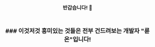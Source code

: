 <h3 align="center"><b> 반갑습니다! 👋<b><h3>
</br>
### 이것저것 흥미있는 것들은 전부 건드려보는 개발자 "륜온"입니다!





<!--
**Lyunon/Lyunon** is a ✨ _special_ ✨ repository because its `README.md` (this file) appears on your GitHub profile.

Here are some ideas to get you started:

- 🔭 I’m currently working on ...
- 🌱 I’m currently learning ...
- 👯 I’m looking to collaborate on ...
- 🤔 I’m looking for help with ...
- 💬 Ask me about ...
- 📫 How to reach me: ...
- 😄 Pronouns: ...
- ⚡ Fun fact: ...
-->
